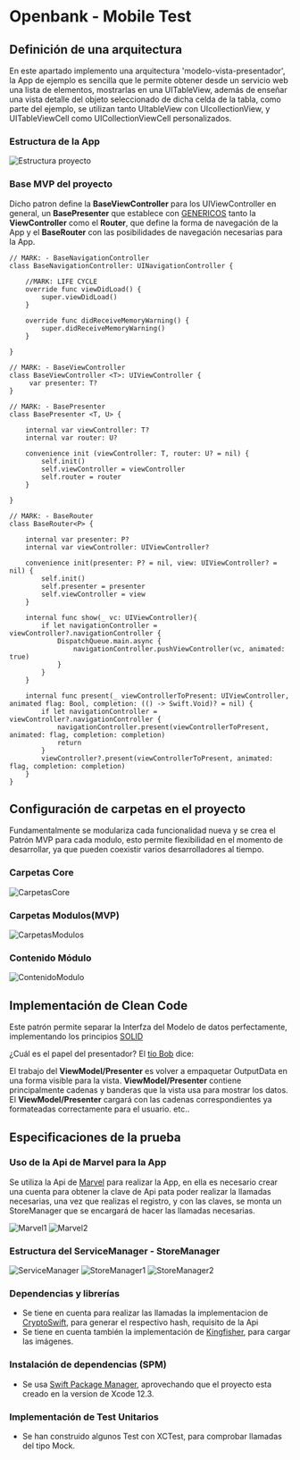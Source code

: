 # Openbank - Mobile Test

## Definición de una arquitectura
En este apartado implemento una arquitectura 'modelo-vista-presentador', la App de ejemplo es sencilla que le permite obtener desde un servicio web una lista de elementos, mostrarlas en una UITableView, además de enseñar una vista detalle del objeto seleccionado de dicha celda de la tabla, como parte del ejemplo, se utilizan tanto UItableView con UIcollectionView, y UITableViewCell como UICollectionViewCell personalizados.

### Estructura de la App

![Estructura proyecto](https://github.com/phdafoe/EntelgyMarvel/blob/main/EstructuraEjemplo.png)

### Base MVP del proyecto

Dicho patron define la **BaseViewController** para los UIViewController en general, un **BasePresenter** que establece con [GENERICOS](https://swiftbycoding.dev/swift/genericos/) tanto la **ViewController** como el **Router**, que define la forma de navegación de la App y el **BaseRouter** con las posibilidades de navegación necesarias para la App.
~~~
// MARK: - BaseNavigationController
class BaseNavigationController: UINavigationController {
    
    //MARK: LIFE CYCLE
    override func viewDidLoad() {
        super.viewDidLoad()
    }
    
    override func didReceiveMemoryWarning() {
        super.didReceiveMemoryWarning()
    }
    
}

// MARK: - BaseViewController
class BaseViewController <T>: UIViewController {
     var presenter: T?
}

// MARK: - BasePresenter
class BasePresenter <T, U> {
    
    internal var viewController: T?
    internal var router: U?
    
    convenience init (viewController: T, router: U? = nil) {
        self.init()
        self.viewController = viewController
        self.router = router
    }
    
}

// MARK: - BaseRouter
class BaseRouter<P> {
    
    internal var presenter: P?
    internal var viewController: UIViewController?
    
    convenience init(presenter: P? = nil, view: UIViewController? = nil) {
        self.init()
        self.presenter = presenter
        self.viewController = view
    }
    
    internal func show(_ vc: UIViewController){
        if let navigationController = viewController?.navigationController {
            DispatchQueue.main.async {
                navigationController.pushViewController(vc, animated: true)
            }
        }
    }
    
    internal func present(_ viewControllerToPresent: UIViewController, animated flag: Bool, completion: (() -> Swift.Void)? = nil) {
        if let navigationController = viewController?.navigationController {
            navigationController.present(viewControllerToPresent, animated: flag, completion: completion)
            return
        }
        viewController?.present(viewControllerToPresent, animated: flag, completion: completion)
    }
}
~~~
## Configuración de carpetas en el proyecto

Fundamentalmente se modulariza cada funcionalidad nueva y se crea el Patrón MVP para cada modulo, esto permite flexibilidad en el momento de desarrollar, ya que pueden coexistir varios desarrolladores al tiempo.

### Carpetas Core

![CarpetasCore](https://github.com/phdafoe/EntelgyMarvel/blob/main/CarpetasCore.png)

### Carpetas Modulos(MVP)

![CarpetasModulos](https://github.com/phdafoe/EntelgyMarvel/blob/main/CarpetasModulos.png)

### Contenido Módulo

![ContenidoModulo](https://github.com/phdafoe/EntelgyMarvel/blob/main/ContenidoModulo.png)

## Implementación de Clean Code 
Este patrón permite separar la Interfza del Modelo de datos perfectamente, implementando los principios [SOLID](https://profile.es/blog/principios-solid-desarrollo-software-calidad/)

¿Cuál es el papel del presentador?
El [tío Bob](http://cleancoder.com/products) dice:

El trabajo del **ViewModel/Presenter** es volver a empaquetar OutputData en una forma visible para la vista. **ViewModel/Presenter** contiene principalmente cadenas y banderas que la vista usa para mostrar los datos. El **ViewModel/Presenter** cargará con las cadenas correspondientes ya formateadas correctamente para el usuario. etc..

## Especificaciones de la prueba

### Uso de la Api de Marvel para la App

Se utiliza la Api de [Marvel](https://developer.marvel.com/documentation/getting_started) para realizar la App, en ella es necesario crear una cuenta para obtener la clave de Api pata poder realizar la llamadas necesarias, una vez que realizas el registro, y con las claves, se monta un StoreManager que se encargará de hacer las llamadas necesarias.

![Marvel1](https://github.com/phdafoe/EntelgyMarvel/blob/main/Marvel1.png)
![Marvel2](https://github.com/phdafoe/EntelgyMarvel/blob/main/Marvel2.png)

### Estructura del ServiceManager - StoreManager

![ServiceManager](https://github.com/phdafoe/EntelgyMarvel/blob/main/ServiceManager.png)
![StoreManager1](https://github.com/phdafoe/EntelgyMarvel/blob/main/StoreManager1.png)
![StoreManager2](https://github.com/phdafoe/EntelgyMarvel/blob/main/StoreManager2.png)

### Dependencias y librerías
- Se tiene en cuenta para realizar las llamadas la implementacion de [CryptoSwift](https://github.com/krzyzanowskim/CryptoSwift), para generar el respectivo hash, requisito de la Api
- Se tiene en cuenta también la implementación de [Kingfisher](https://github.com/onevcat/Kingfisher), para cargar las imágenes.

### Instalación de dependencias (SPM)
- Se usa [Swift Package Manager](https://swift.org/package-manager/), aprovechando que el proyecto esta creado en la version de Xcode 12.3.

### Implementación de Test Unitarios
- Se han construido algunos Test con XCTest, para comprobar llamadas del tipo Mock.

